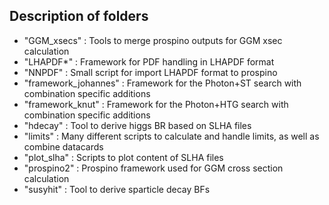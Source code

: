 ## Description of folders ##
- "GGM_xsecs" : Tools to merge prospino outputs for GGM xsec calculation
- "LHAPDF*" : Framework for PDF handling in LHAPDF format
- "NNPDF" : Small script for import LHAPDF format to prospino
- "framework_johannes" : Framework for the Photon+ST search with combination specific additions
- "framework_knut" : Framework for the Photon+HTG search with combination specific additions
- "hdecay" : Tool to derive higgs BR based on SLHA files
- "limits" : Many different scripts to calculate and handle limits, as well as combine datacards
- "plot_slha" : Scripts to plot content of SLHA files
- "prospino2" : Prospino framework used for GGM cross section calculation
- "susyhit" : Tool to derive sparticle decay BFs


